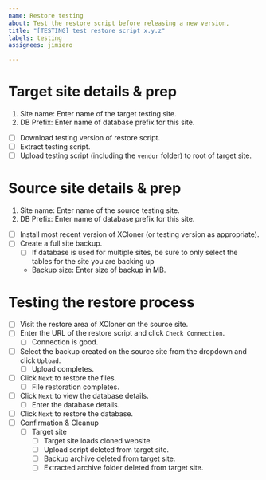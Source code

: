 ```yaml
---
name: Restore testing
about: Test the restore script before releasing a new version,
title: "[TESTING] test restore script x.y.z"
labels: testing
assignees: jimiero

---
```


# Target site details & prep
1. Site name: Enter name of the target testing site.
1. DB Prefix: Enter name of database prefix for this site.
- [ ] Download testing version of restore script.
- [ ] Extract testing script.
- [ ] Upload testing script (including the `vendor` folder) to root of target site.

# Source site details & prep
1. Site name: Enter name of the source testing site.
1. DB Prefix: Enter name of database prefix for this site.
- [ ] Install most recent version of XCloner (or testing version as appropriate).
- [ ] Create a full site backup.
  - [ ] If database is used for multiple sites, be sure to only select the tables for the site you are backing up
  - Backup size: Enter size of backup in MB.
  
# Testing the restore process
- [ ] Visit the restore area of XCloner on the source site. 
- [ ] Enter the URL of the restore script and click `Check Connection`.
  - [ ] Connection is good.
- [ ] Select the backup created on the source site from the dropdown and click `Upload`.
  - [ ] Upload completes.
- [ ] Click `Next` to restore the files.
  - [ ] File restoration completes.
- [ ] Click `Next` to view the database details.
  - [ ] Enter the database details.
- [ ] Click `Next` to restore the database.
- [ ] Confirmation & Cleanup
  - [ ] Target site
    - [ ] Target site loads cloned website.
    - [ ] Upload script deleted from target site.
    - [ ] Backup archive deleted from target site.
    - [ ] Extracted archive folder deleted from target site.
